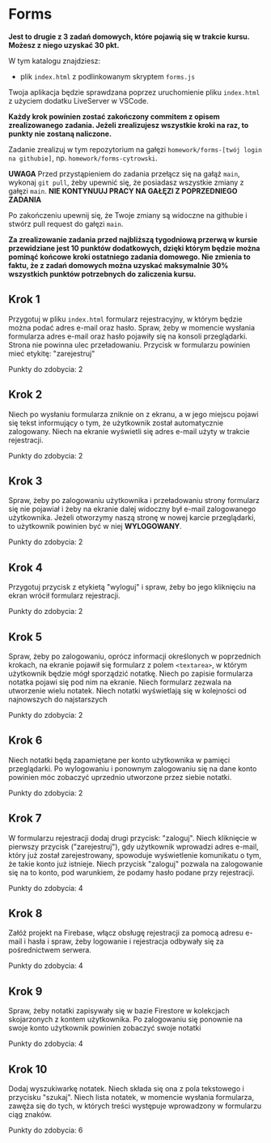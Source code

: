 # Forms

**Jest to drugie z 3 zadań domowych, które pojawią się w trakcie kursu. Możesz z niego uzyskać 30 pkt.**

W tym katalogu znajdziesz:
- plik `index.html` z podlinkowanym skryptem `forms.js`

Twoja aplikacja będzie sprawdzana poprzez uruchomienie pliku `index.html` z użyciem dodatku LiveServer w VSCode.

**Każdy krok powinien zostać zakończony commitem z opisem zrealizowanego zadania. Jeżeli zrealizujesz wszystkie kroki na raz, to punkty nie zostaną naliczone.**

Zadanie zrealizuj w tym repozytorium na gałęzi `homework/forms-[twój login na githubie]`, np. `homework/forms-cytrowski`.

**UWAGA** Przed przystąpieniem do zadania przełącz się na gałąź `main`, wykonaj `git pull`, żeby upewnić się, że posiadasz wszystkie zmiany z gałęzi `main`. **NIE KONTYNUUJ PRACY NA GAŁĘZI Z POPRZEDNIEGO ZADANIA**

Po zakończeniu upewnij się, że Twoje zmiany są widoczne na githubie i stwórz pull request do gałęzi `main`.

**Za zrealizowanie zadania przed najbliższą tygodniową przerwą w kursie przewidziane jest 10 punktów dodatkowych, dzięki którym będzie można pominąć końcowe kroki ostatniego zadania domowego. Nie zmienia to faktu, że z zadań domowych można uzyskać maksymalnie 30% wszystkich punktów potrzebnych do zaliczenia kursu.**

## Krok 1

Przygotuj w pliku `index.html` formularz rejestracyjny, w którym będzie można podać adres e-mail oraz hasło.
Spraw, żeby w momencie wysłania formularza adres e-mail oraz hasło pojawiły się na konsoli przeglądarki.
Strona nie powinna ulec przeładowaniu.
Przycisk w formularzu powinien mieć etykitę: "zarejestruj"

Punkty do zdobycia: 2

## Krok 2

Niech po wysłaniu formularza zniknie on z ekranu, a w jego miejscu pojawi się tekst informujący o tym, że użytkownik został automatycznie zalogowany.
Niech na ekranie wyświetli się adres e-mail użyty w trakcie rejestracji.

Punkty do zdobycia: 2

## Krok 3

Spraw, żeby po zalogowaniu użytkownika i przeładowaniu strony formularz się nie pojawiał i żeby na ekranie dalej widoczny był e-mail zalogowanego użytkownika.
Jeżeli otworzymy naszą stronę w nowej karcie przeglądarki, to użytkownik powinien być w niej **WYLOGOWANY**.

Punkty do zdobycia: 2

## Krok 4

Przygotuj przycisk z etykietą "wyloguj" i spraw, żeby bo jego kliknięciu na ekran wrócił formularz rejestracji.

Punkty do zdobycia: 2

## Krok 5

Spraw, żeby po zalogowaniu, oprócz informacji określonych w poprzednich krokach, na ekranie pojawił się formularz z polem `<textarea>`, w którym użytkownik będzie mógł sporządzić notatkę.
Niech po zapisie formularza notatka pojawi się pod nim na ekranie.
Niech formularz zezwala na utworzenie wielu notatek.
Niech notatki wyświetlają się w kolejności od najnowszych do najstarszych

Punkty do zdobycia: 2

## Krok 6

Niech notatki będą zapamiętane per konto użytkownika w pamięci przeglądarki.
Po wylogowaniu i ponownym zalogowaniu się na dane konto powinien móc zobaczyć uprzednio utworzone przez siebie notatki.

Punkty do zdobycia: 2

## Krok 7

W formularzu rejestracji dodaj drugi przycisk: "zaloguj".
Niech kliknięcie w pierwszy przycisk ("zarejestruj"), gdy użytkownik wprowadzi adres e-mail, który już został zarejestrowany, spowoduje wyświetlenie komunikatu o tym, że takie konto już istnieje.
Niech przycisk "zaloguj" pozwala na zalogowanie się na to konto, pod warunkiem, że podamy hasło podane przy rejestracji.

Punkty do zdobycia: 4

## Krok 8

Załóż projekt na Firebase, włącz obsługę rejestracji za pomocą adresu e-mail i hasła i spraw, żeby logowanie i rejestracja odbywały się za pośrednictwem serwera.

Punkty do zdobycia: 4

## Krok 9

Spraw, żeby notatki zapisywały się w bazie Firestore w kolekcjach skojarzonych z kontem użytkownika.
Po zalogowaniu się ponownie na swoje konto użytkownik powinien zobaczyć swoje notatki

Punkty do zdobycia: 4

## Krok 10

Dodaj wyszukiwarkę notatek.
Niech składa się ona z pola tekstowego i przycisku "szukaj".
Niech lista notatek, w momencie wysłania formularza, zawęża się do tych, w których treści występuje wprowadzony w formularzu ciąg znaków.

Punkty do zdobycia: 6